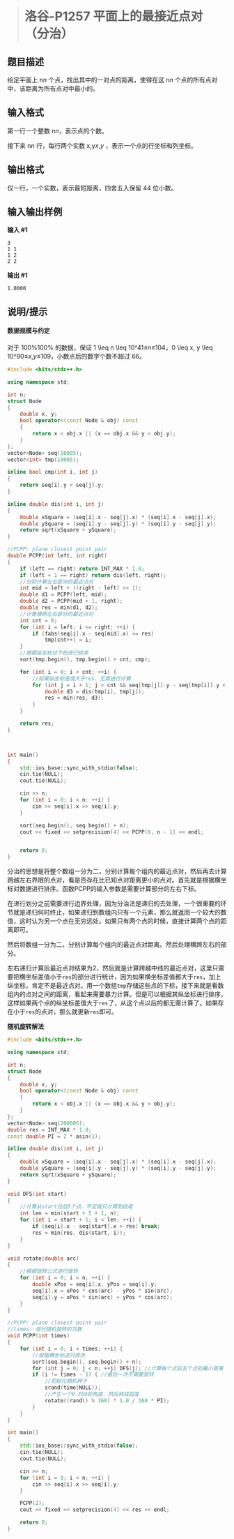 > # 洛谷-P1257 平面上的最接近点对（分治）

## 题目描述

给定平面上 n*n* 个点，找出其中的一对点的距离，使得在这 n*n* 个点的所有点对中，该距离为所有点对中最小的。

## 输入格式

第一行一个整数 n*n*，表示点的个数。

接下来 n*n* 行，每行两个实数 x,y*x*,*y* ，表示一个点的行坐标和列坐标。

## 输出格式

仅一行，一个实数，表示最短距离，四舍五入保留 44 位小数。

## 输入输出样例

**输入 #1**

```
3
1 1
1 2
2 2
```

**输出 #1**

```
1.0000
```

## 说明/提示

#### 数据规模与约定

对于 100\%100% 的数据，保证 1 \leq n \leq 10^41≤*n*≤104，0 \leq x, y \leq 10^90≤*x*,*y*≤109，小数点后的数字个数不超过 66。

```c++
#include <bits/stdc++.h>

using namespace std;

int n;
struct Node
{
	double x, y;
	bool operator<(const Node & obj) const
	{
		return x < obj.x || (x == obj.x && y < obj.y);
	}
};
vector<Node> seq(10005);
vector<int> tmp(10005);

inline bool cmp(int i, int j)
{
	return seq[i].y < seq[j].y;
}

inline double dis(int i, int j)
{
	double xSquare = (seq[i].x - seq[j].x) * (seq[i].x - seq[j].x);
	double ySquare = (seq[i].y - seq[j].y) * (seq[i].y - seq[j].y);
	return sqrt(xSquare + ySquare);
}

//PCPP: plane closest point pair
double PCPP(int left, int right)
{
	if (left == right) return INT_MAX * 1.0;
	if (left + 1 == right) return dis(left, right);
	//分别计算左右部分的最近点对
	int mid = left + ((right - left) >> 1);
	double d1 = PCPP(left, mid);
	double d2 = PCPP(mid + 1, right);
	double res = min(d1, d2);
	//计算横跨左右部分的最近点对
	int cnt = 0;
	for (int i = left; i <= right; ++i) {
		if (fabs(seq[i].x - seq[mid].x) <= res) 
			tmp[cnt++] = i;
	}
    //根据纵坐标对下标进行排序
	sort(tmp.begin(), tmp.begin() + cnt, cmp);

	for (int i = 0; i < cnt; ++i) {
        //如果纵坐标差值大于res，无需进行计算
		for (int j = i + 1; j < cnt && seq[tmp[j]].y - seq[tmp[i]].y < res; ++j) {
			double d3 = dis(tmp[i], tmp[j]);
			res = min(res, d3);
		}
	}

	return res;
}



int main()
{
	std::ios_base::sync_with_stdio(false);
	cin.tie(NULL);
	cout.tie(NULL);

	cin >> n;
	for (int i = 0; i < n; ++i) {
		cin >> seq[i].x >> seq[i].y;
	}

	sort(seq.begin(), seq.begin() + n);
	cout << fixed << setprecision(4) << PCPP(0, n - 1) << endl;


	return 0;
}
```

分治的思想是将整个数组一分为二，分别计算每个组内的最近点对，然后再去计算跨越左右界限的点对，看是否存在比已知点对距离更小的点对。首先就是根据横坐标对数据进行排序。函数PCPP的输入参数是需要计算部分的左右下标。

在进行划分之前需要进行边界处理，因为分治法是递归的去处理，一个很重要的环节就是递归何时终止，如果递归到数组内只有一个元素，那么就返回一个较大的数值，这时认为另一个点在无穷远处。如果只有两个点的时候，直接计算两个点的距离即可。

然后将数组一分为二，分别计算每个组内的最近点对距离。然后处理横跨左右的部分。

左右递归计算后最近点对结果为2，然后就是计算跨越中线的最近点对，这里只需要把横坐标差值小于`res`的部分进行统计，因为如果横坐标差值都大于`res`，加上纵坐标，肯定不是最近点对。用一个数组`tmp`存储这些点的下标，接下来就是看数组内的点对之间的距离，看起来需要暴力计算。但是可以根据其纵坐标进行排序，这样如果两个点的纵坐标差值大于`res`了，从这个点以后的都无需计算了。如果存在小于`res`的点对，那么就更新`res`即可。

**随机旋转解法**

```c++
#include <bits/stdc++.h>

using namespace std;

int n;
struct Node
{
	double x, y;
	bool operator<(const Node & obj) const
	{
		return x < obj.x || (x == obj.x && y < obj.y);
	}
};
vector<Node> seq(200005);
double res = INT_MAX * 1.0;
const double PI = 2 * asin(1);

inline double dis(int i, int j)
{
	double xSquare = (seq[i].x - seq[j].x) * (seq[i].x - seq[j].x);
	double ySquare = (seq[i].y - seq[j].y) * (seq[i].y - seq[j].y);
	return sqrt(xSquare + ySquare);
}

void DFS(int start)
{
	//计算从start往后5个点，不足就只计算到结尾
	int len = min(start + 5 + 1, n);
	for (int i = start + 1; i < len; ++i) {
		if (seq[i].x - seq[start].x > res) break;
		res = min(res, dis(start, i));
	}
}

void rotate(double arc)
{
	//根据旋转公式进行旋转
	for (int i = 0; i < n; ++i) {
		double xPos = seq[i].x, yPos = seq[i].y;
		seq[i].x = xPos * cos(arc) - yPos * sin(arc);
		seq[i].y = xPos * sin(arc) + yPos * cos(arc);
	}
}

//PCPP: plane closest point pair
//times: 进行随机旋转的次数
void PCPP(int times)
{
	for (int i = 0; i < times; ++i) {
		//根据横坐标进行排序
		sort(seq.begin(), seq.begin() + n);
		for (int j = 0; j < n; ++j) DFS(j); //计算每个点后五个点的最小距离
		if (i != times - 1) { //最后一次不需要旋转
			//初始化随机种子
			srand(time(NULL));
			//产生一个0-359的角度，然后转成弧度
			rotate((rand() % 360) * 1.0 / 360 * PI);
		}
	}	
}

int main()
{
	std::ios_base::sync_with_stdio(false);
	cin.tie(NULL);
	cout.tie(NULL);

	cin >> n;
	for (int i = 0; i < n; ++i) {
		cin >> seq[i].x >> seq[i].y;
	}

	PCPP(2);
	cout << fixed << setprecision(4) << res << endl;

	return 0;
}
```

